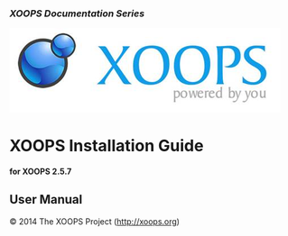 ### _XOOPS Documentation Series_
![logoXoops.jpg](assets/logoXoops.jpg)

# XOOPS Installation Guide
#### for XOOPS 2.5.7
  
## User Manual
  
© 2014 The XOOPS Project (http://xoops.org)    
